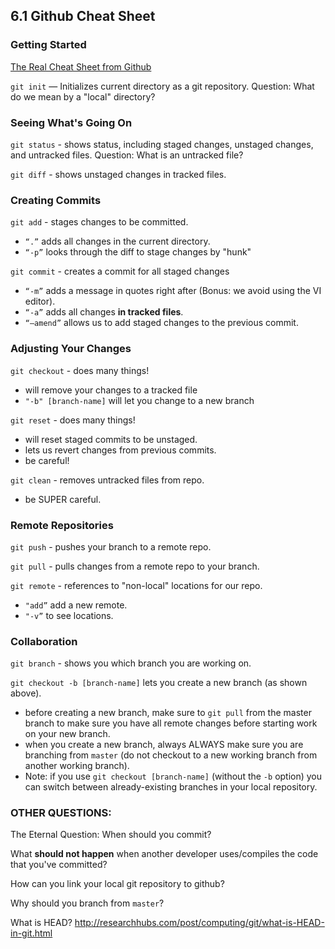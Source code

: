 ## 6.1 Github Cheat Sheet

### Getting Started

[The Real Cheat Sheet from Github](https://github.github.com/training-kit/downloads/github-git-cheat-sheet.pdf)

`git init` — Initializes current directory as a git repository.
Question: What do we mean by a "local" directory?

### Seeing What's Going On

`git status` - shows status, including staged changes, unstaged changes, and untracked files.
Question: What is an untracked file?

`git diff` - shows unstaged changes in tracked files.

### Creating Commits
`git add` - stages changes to be committed.
 - `“.”` adds all changes in the current directory.
 - `“-p”` looks through the diff to stage changes by "hunk"

`git commit` - creates a commit for all staged changes
 - `“-m”` adds a message in quotes right after (Bonus: we avoid using the VI editor).
 - `“-a”` adds all changes **in tracked files**.
 - `“—amend”` allows us to add staged changes to the previous commit.

### Adjusting Your Changes

`git checkout` - does many things!
- will remove your changes to a tracked file
- `"-b" [branch-name]` will let you change to a new branch 

`git reset` - does many things!
 - will reset staged commits to be unstaged.
 - lets us revert changes from previous commits.
 - be careful!
 
 `git clean` - removes untracked files from repo.
 - be SUPER careful.

### Remote Repositories

`git push` - pushes your branch to a remote repo.

`git pull` - pulls changes from a remote repo to your branch.

`git remote` - references to "non-local" locations for our repo.
 - `"add”` add a new remote.
 - `"-v”` to see locations.
 
 ### Collaboration
 
 `git branch` - shows you which branch you are working on.

 `git checkout -b [branch-name]` lets you create a new branch (as shown above).
 - before creating a new branch, make sure to `git pull` from the master branch to make sure you have all remote changes before starting work on your new branch.
 - when you create a new branch, always ALWAYS make sure you are branching from `master` (do not checkout to a new working branch from another working branch).
 - Note: if you use `git checkout [branch-name]` (without the `-b` option) you can switch between already-existing branches in your local repository.



### OTHER QUESTIONS:

The Eternal Question: When should you commit?

What **should not happen** when another developer uses/compiles the code that you've committed?

How can you link your local git repository to github?

Why should you branch from `master`?

What is HEAD? http://researchhubs.com/post/computing/git/what-is-HEAD-in-git.html
